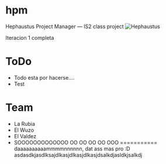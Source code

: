 hpm
===

Hephaustus Project Manager — IS2 class project
![Hephaustus](http://groupweird.com/hpm.png)


Iteracion 1 completa

ToDo
====

* Todo esta por hacerse....
* Test


Team
====

* La Rubia
* El Wuzo
* El Valdez
* SOOOOOOOOOOOOO OO OO OO OO OOO
===========
daaaaaaaaaammmmnnnnnn, dat ass
mas pro
:D
asdasdkjasdlksajdlkasjdlkasjdlkasjdsalkdjasldkjsalkdj
